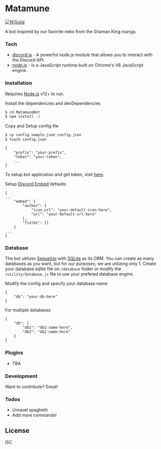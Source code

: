 # Matamune

[![N|Solid](https://i.imgur.com/RpLUUV2.jpg)](https://shamanking-project.com/)

A bot inspired by our favorite neko from the Shaman King manga.

### Tech

* [discord.js](https://discord.js.org/) - A powerful node.js module that allows you to interact with the Discord API.
* [node.js](https://nodejs.org/) - Is a JavaScript runtime built on Chrome's V8 JavaScript engine.

### Installation

Requires [Node.js](https://nodejs.org/) v12+ to run.

Install the dependencies and devDependencies

```sh
$ cd MatamuneBot
$ npm install -d
```

Copy and Setup config file

```sh
$ cp config.sample.json config.json
$ touch config.json
```
```
{
	"prefix": "your-prefix",
	"token": "your-token",
	...
}
```

To setup bot application and get token, visit [here](https://discordjs.guide/preparations/setting-up-a-bot-application.html#creating-your-bot).

Setup [Discord Embed](https://discordjs.guide/popular-topics/embeds.html) defaults
```
{
...
	"embed": {
		"author": {
			"icon_url": "your-default-icon-here",
			"url": "your-default-url-here"
		},
		"fields": []
	}
...
}
```

### Database

The bot utilizes [Sequelize](https://discordjs.guide/sequelize/) with [SQLite](https://www.sqlite.org/) as its ORM. You can create as many databases as you want, but for our purposes, we are utilizing only 1. Create your database.sqlite file on `/database` folder or modify the `/utility/database.js` file to use your prefered database engine.

Modify the config and specify your database name
```
{
	"db": "your-db-here"
}
```
For multiple databases
```
{
	"db": {
		"db1": "db1-name-here",
		"db2": "db2-name-here"
	}
}
```

### Plugins

- TBA


### Development

Want to contribute? Great!

### Todos

 - Unravel spaghetti
 - Add more commands!

License
----

ISC